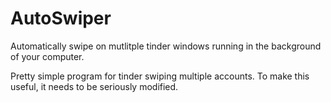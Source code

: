 # AutoSwiper
Automatically swipe on mutlitple tinder windows running in the background of your computer.

Pretty simple program for tinder swiping multiple accounts. To make this useful, it needs to be seriously modified.
